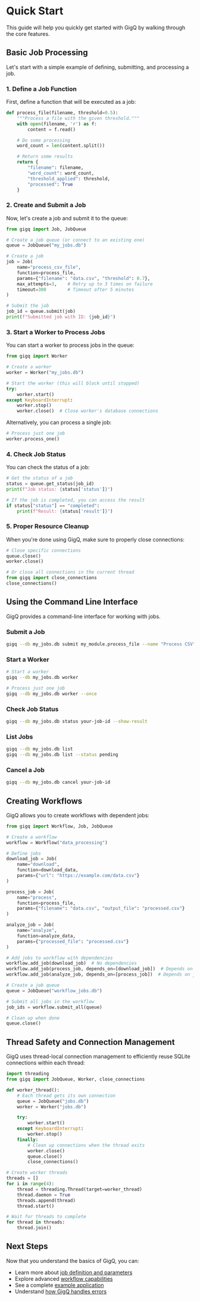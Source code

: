# Quick Start

This guide will help you quickly get started with GigQ by walking through the core features.

## Basic Job Processing

Let's start with a simple example of defining, submitting, and processing a job.

### 1. Define a Job Function

First, define a function that will be executed as a job:

```python
def process_file(filename, threshold=0.5):
    """Process a file with the given threshold."""
    with open(filename, 'r') as f:
        content = f.read()

    # Do some processing
    word_count = len(content.split())

    # Return some results
    return {
        "filename": filename,
        "word_count": word_count,
        "threshold_applied": threshold,
        "processed": True
    }
```

### 2. Create and Submit a Job

Now, let's create a job and submit it to the queue:

```python
from gigq import Job, JobQueue

# Create a job queue (or connect to an existing one)
queue = JobQueue("my_jobs.db")

# Create a job
job = Job(
    name="process_csv_file",
    function=process_file,
    params={"filename": "data.csv", "threshold": 0.7},
    max_attempts=3,    # Retry up to 3 times on failure
    timeout=300        # Timeout after 5 minutes
)

# Submit the job
job_id = queue.submit(job)
print(f"Submitted job with ID: {job_id}")
```

### 3. Start a Worker to Process Jobs

You can start a worker to process jobs in the queue:

```python
from gigq import Worker

# Create a worker
worker = Worker("my_jobs.db")

# Start the worker (this will block until stopped)
try:
    worker.start()
except KeyboardInterrupt:
    worker.stop()
    worker.close()  # Close worker's database connections
```

Alternatively, you can process a single job:

```python
# Process just one job
worker.process_one()
```

### 4. Check Job Status

You can check the status of a job:

```python
# Get the status of a job
status = queue.get_status(job_id)
print(f"Job status: {status['status']}")

# If the job is completed, you can access the result
if status["status"] == "completed":
    print(f"Result: {status['result']}")
```

### 5. Proper Resource Cleanup

When you're done using GigQ, make sure to properly close connections:

```python
# Close specific connections
queue.close()
worker.close()

# Or close all connections in the current thread
from gigq import close_connections
close_connections()
```

## Using the Command Line Interface

GigQ provides a command-line interface for working with jobs.

### Submit a Job

```bash
gigq --db my_jobs.db submit my_module.process_file --name "Process CSV" --param "filename=data.csv" --param "threshold=0.7"
```

### Start a Worker

```bash
# Start a worker
gigq --db my_jobs.db worker

# Process just one job
gigq --db my_jobs.db worker --once
```

### Check Job Status

```bash
gigq --db my_jobs.db status your-job-id --show-result
```

### List Jobs

```bash
gigq --db my_jobs.db list
gigq --db my_jobs.db list --status pending
```

### Cancel a Job

```bash
gigq --db my_jobs.db cancel your-job-id
```

## Creating Workflows

GigQ allows you to create workflows with dependent jobs:

```python
from gigq import Workflow, Job, JobQueue

# Create a workflow
workflow = Workflow("data_processing")

# Define jobs
download_job = Job(
    name="download",
    function=download_data,
    params={"url": "https://example.com/data.csv"}
)

process_job = Job(
    name="process",
    function=process_file,
    params={"filename": "data.csv", "output_file": "processed.csv"}
)

analyze_job = Job(
    name="analyze",
    function=analyze_data,
    params={"processed_file": "processed.csv"}
)

# Add jobs to workflow with dependencies
workflow.add_job(download_job)  # No dependencies
workflow.add_job(process_job, depends_on=[download_job])  # Depends on job1
workflow.add_job(analyze_job, depends_on=[process_job])  # Depends on job2

# Create a job queue
queue = JobQueue("workflow_jobs.db")

# Submit all jobs in the workflow
job_ids = workflow.submit_all(queue)

# Clean up when done
queue.close()
```

## Thread Safety and Connection Management

GigQ uses thread-local connection management to efficiently reuse SQLite connections within each thread:

```python
import threading
from gigq import JobQueue, Worker, close_connections

def worker_thread():
    # Each thread gets its own connection
    queue = JobQueue("jobs.db")
    worker = Worker("jobs.db")

    try:
        worker.start()
    except KeyboardInterrupt:
        worker.stop()
    finally:
        # Clean up connections when the thread exits
        worker.close()
        queue.close()
        close_connections()

# Create worker threads
threads = []
for i in range(4):
    thread = threading.Thread(target=worker_thread)
    thread.daemon = True
    threads.append(thread)
    thread.start()

# Wait for threads to complete
for thread in threads:
    thread.join()
```

## Next Steps

Now that you understand the basics of GigQ, you can:

- Learn more about [job definition and parameters](../user-guide/defining-jobs.md)
- Explore advanced [workflow capabilities](../user-guide/workflows.md)
- See a complete [example application](../examples/github-archive.md)
- Understand [how GigQ handles errors](../user-guide/error-handling.md)
